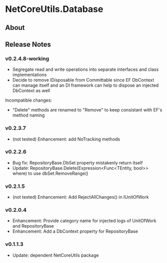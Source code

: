 # NetCoreUtils.Database

## About

## Release Notes

### v0.2.4.8-working

- Segregate read and write operations into separate interfaces and class implementations
- Decide to remove IDisposable from Committable since EF DbContext can manage itself and an DI framework can help to dispose an injected DbContext as well

Incompatible changes:

- "Delete" methods are renamed to "Remove" to keep consistant with EF's method naming

### v0.2.3.7

- (not tested) Enhancement: add NoTracking methods

### v0.2.2.6

- Bug fix: RepositoryBase.DbSet property mistakenly return itself
- Update: RepositoryBase.Delete(Expression<Func<TEntity, bool>> where) to use dbSet.RemoveRange()

### v0.2.1.5

- (not tested) Enhancement: Add RejectAllChanges() in IUnitOfWork

### v0.2.0.4

- Enhancement: Provide category name for injected logs of UnitOfWork and RepositoryBase
- Enhancement: Add a DbContext property for RepositoryBase

### v0.1.1.3

- Update: dependent NetCoreUtils package